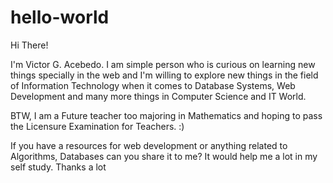 # hello-world

Hi There!

I'm Victor G. Acebedo. I am simple person who is curious on learning new things specially in the web and I'm willing to explore new things in the field of Information Technology when it comes to Database Systems, Web Development and many more things in Computer Science and IT World.

BTW, I am a Future teacher too majoring in Mathematics and hoping to pass the Licensure Examination for Teachers. :)

If you have a resources for web development or anything related to Algorithms, Databases can you share it to me? It would help me a lot in my self study. Thanks a lot

